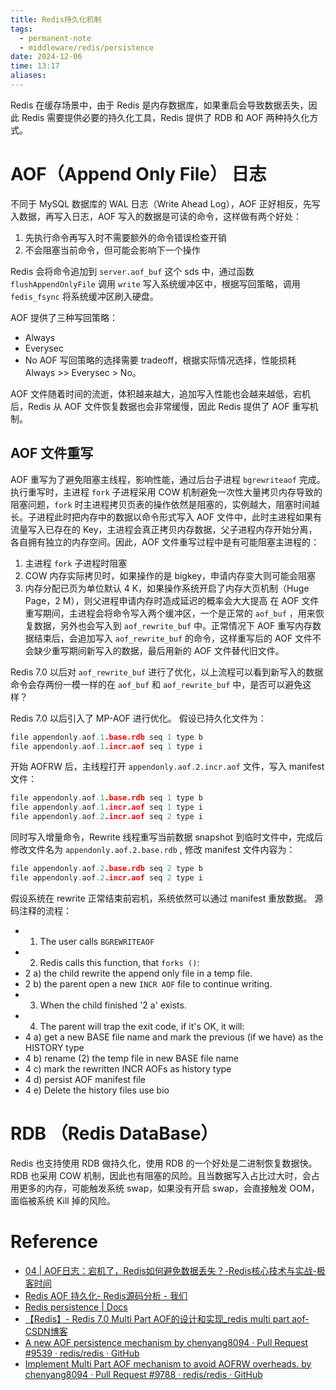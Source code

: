 ```yaml
---
title: Redis持久化机制
tags:
  - permanent-note
  - middleware/redis/persistence
date: 2024-12-06
time: 13:17
aliases:
---
```

Redis 在缓存场景中，由于 Redis 是内存数据库，如果重启会导致数据丢失，因此 Redis 需要提供必要的持久化工具，Redis 提供了 RDB 和 AOF 两种持久化方式。

# AOF（Append Only File） 日志

不同于 MySQL 数据库的 WAL 日志（Write Ahead Log），AOF 正好相反，先写入数据，再写入日志，AOF 写入的数据是可读的命令，这样做有两个好处：

1. 先执行命令再写入时不需要额外的命令错误检查开销
2. 不会阻塞当前命令，但可能会影响下一个操作

Redis 会将命令追加到 `server.aof_buf` 这个 sds 中，通过函数 `flushAppendOnlyFile` 调用 `write` 写入系统缓冲区中，根据写回策略，调用 `fedis_fsync` 将系统缓冲区刷入硬盘。

AOF 提供了三种写回策略：
* Always
* Everysec
* No
AOF 写回策略的选择需要 tradeoff，根据实际情况选择，性能损耗 Always >> Everysec > No。

AOF 文件随着时间的流逝，体积越来越大，追加写入性能也会越来越低，宕机后，Redis 从 AOF 文件恢复数据也会非常缓慢，因此 Redis 提供了 AOF 重写机制。

## AOF 文件重写

AOF 重写为了避免阻塞主线程，影响性能，通过后台子进程 `bgrewriteaof` 完成。执行重写时，主进程 `fork` 子进程采用 COW 机制避免一次性大量拷贝内存导致的阻塞问题，`fork` 时主进程拷贝页表的操作依然是阻塞的，实例越大，阻塞时间越长。子进程此时把内存中的数据以命令形式写入 AOF 文件中，此时主进程如果有流量写入已存在的 Key，主进程会真正拷贝内存数据，父子进程内存开始分离，各自拥有独立的内存空间。因此，AOF 文件重写过程中是有可能阻塞主进程的：
1. 主进程 `fork` 子进程时阻塞
2. COW 内存实际拷贝时，如果操作的是 bigkey，申请内存变大则可能会阻塞
3. 内存分配已页为单位默认 4 K，如果操作系统开启了内存大页机制（Huge Page，2 M），则父进程申请内存时造成延迟的概率会大大提高
在 AOF 文件重写期间，主进程会将命令写入两个缓冲区，一个是正常的 `aof_buf` ，用来恢复数据，另外也会写入到 `aof_rewrite_buf` 中。正常情况下 AOF 重写内存数据结束后，会追加写入 `aof_rewrite_buf` 的命令，这样重写后的 AOF 文件不会缺少重写期间新写入的数据，最后用新的 AOF 文件替代旧文件。

Redis 7.0 以后对 `aof_rewrite_buf` 进行了优化，以上流程可以看到新写入的数据命令会存两份一模一样的在 `aof_buf` 和 `aof_rewrite_buf` 中，是否可以避免这样？

Redis 7.0 以后引入了 MP-AOF 进行优化。
假设已持久化文件为：
```c
file appendonly.aof.1.base.rdb seq 1 type b
file appendonly.aof.1.incr.aof seq 1 type i
```
开始 AOFRW 后，主线程打开 `appendonly.aof.2.incr.aof` 文件，写入 manifest 文件：
```c
file appendonly.aof.1.base.rdb seq 1 type b
file appendonly.aof.1.incr.aof seq 1 type i
file appendonly.aof.2.incr.aof seq 2 type i
```
同时写入增量命令，Rewrite 线程重写当前数据 snapshot 到临时文件中，完成后修改文件名为 `appendonly.aof.2.base.rdb` , 修改 manifest 文件内容为：
```c
file appendonly.aof.2.base.rdb seq 2 type b
file appendonly.aof.2.incr.aof seq 2 type i
```
假设系统在 rewrite 正常结束前宕机，系统依然可以通过 manifest 重放数据。
源码注释的流程：
 * 1) The user calls `BGREWRITEAOF`
 * 2) Redis calls this function, that `forks ()`:
 *    2 a) the child rewrite the append only file in a temp file.
 *    2 b) the parent open a new `INCR AOF` file to continue writing.
 * 3) When the child finished '2 a' exists.
 * 4) The parent will trap the exit code, if it's OK, it will:
 *    4 a) get a new BASE file name and mark the previous (if we have) as the HISTORY type
 *    4 b) rename (2) the temp file in new BASE file name
 *    4 c) mark the rewritten INCR AOFs as history type
 *    4 d) persist AOF manifest file
 *    4 e) Delete the history files use bio
# RDB （Redis DataBase）

Redis 也支持使用 RDB 做持久化，使用 RDB 的一个好处是二进制恢复数据快。RDB 也采用 COW 机制，因此也有阻塞的风险。且当数据写入占比过大时，会占用更多的内存，可能触发系统 swap，如果没有开启 swap，会直接触发 OOM，面临被系统 Kill 掉的风险。

# Reference
* [04 \| AOF日志：宕机了，Redis如何避免数据丢失？-Redis核心技术与实战-极客时间](https://time.geekbang.org/column/article/271754)
* [Redis AOF 持久化- Redis源码分析 - 我们](https://gsmtoday.github.io/2018/07/30/redis-01/)
* [Redis persistence \| Docs](https://redis.io/docs/latest/operate/oss_and_stack/management/persistence/)
* [【Redis】- Redis 7.0 Multi Part AOF的设计和实现\_redis multi part aof-CSDN博客](https://blog.csdn.net/weixin_42201180/article/details/128733771)
* [A new AOF persistence mechanism by chenyang8094 · Pull Request #9539 · redis/redis · GitHub](https://github.com/redis/redis/pull/9539#issuecomment-964737334)
* [Implement Multi Part AOF mechanism to avoid AOFRW overheads. by chenyang8094 · Pull Request #9788 · redis/redis · GitHub](https://github.com/redis/redis/pull/9788)